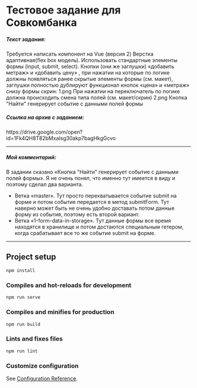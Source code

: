 # Тестовое задание для Совкомбанка

<h5>Текст задания:</h5>  
Требуется написать компонент на Vue (версия 2) 
Верстка адаптивная(flex box модель). Использовать стандартные элементы формы (input, submit, select).  Кнопки (они же заглушки) «добавить метраж»  и «добавить цену» , при нажатии на которые по логике должны появляться ранее скрытые элементы формы (см. макет), заглушки полностью дублируют функционал кнопок  «цена» и «метраж» снизу формы скрин:  1.png
При нажатии на переключатель по логике должна происходить смена типа полей (см. макет/скрин) 2.png
Кнопка "Найти" генерирует событие с данными полей формы
<h5>Ссылка на архив с заданием:</h5>
https://drive.google.com/open?id=1Fk4QH8T82bMxaIsg30akp7bagHkgGcvo
<hr/>
<h5>Мой комментарий:</h5>
<p>В задании сказано «Кнопка "Найти" генерирует событие с данными полей формы». Я не очень понял, что именно тут имеется в виду и поэтому сделал два варианта.</p>
<ul>
    <li>Ветка «master». Тут просто перехватывается событие submit на форме и потом событие передается в метод submitForm. Тут наверно может быть не очень удобно доставать потом данные форму из события, поэтому есть второй вариант.</li>
    <li>Ветка «1-form-data-in-storage». Тут данные формы все время находятся в хранилище и потом достаются специальным гетером, когда срабатывает все то же событие submit на форме.</li>
</ul>
<hr/>

## Project setup
```
npm install
```

### Compiles and hot-reloads for development
```
npm run serve
```

### Compiles and minifies for production
```
npm run build
```

### Lints and fixes files
```
npm run lint
```

### Customize configuration
See [Configuration Reference](https://cli.vuejs.org/config/).
